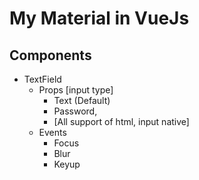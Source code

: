 # My Material in VueJs

## Components
- TextField
  - Props [input type]
    - Text (Default)
    - Password,
    - [All support of html, input native]
  - Events
    - Focus
    - Blur
    - Keyup
